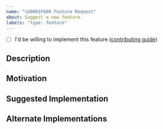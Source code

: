 ```yaml
---
name: "\U0001F680 Feature Request"
about: Suggest a new feature.
labels: "type: feature"
---
```


<!-- Please do your best to fill out all of the sections below! -->
<!-- Use this issue type for concrete suggestions, otherwise, open a discussion type issue instead. -->

- [ ] I'd be willing to implement this feature ([contributing guide](https://github.com/BlackBeltTechnology/judo-meta-expression-asm/blob/develop/CONTRIBUTING.adoc))

## Description

<!-- What is the behavior that you would like to see introduced? -->

## Motivation

<!-- Why do you believe this behavior would be beneficial? -->

## Suggested Implementation

<!-- How do you imagine this might work? -->

## Alternate Implementations

<!-- How else do you imagine this might work? -->
